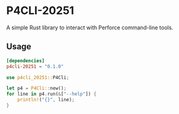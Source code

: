 # P4CLI-20251

A simple Rust library to interact with Perforce command-line tools.

## Usage

```toml
[dependencies]
p4cli-20251 = "0.1.0"
```

```rust
use p4cli_20251::P4Cli;

let p4 = P4Cli::new();
for line in p4.run(&["--help"]) {
    println!("{}", line);
}
```
